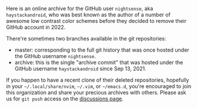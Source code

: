 Here is an online archive for the GitHub user `nightsense`, aka
`haystackandroid`, who was best known as the author of a number of
awesome low contrast color schemes before they decided to remove
their GitHub account in 2022.

There're sometimes two branches available in the git repositories:
* master: corresponding to the full git history that was once hosted
under the GitHub username `nightsense`.
* archive: this is the single "archive commit" that was hosted under
the GitHub username `haystackandroid` since Sep 13, 2021.

If you happen to have a recent clone of their deleted repositories,
hopefully in your `~/.local/share/nvim`, `~/.vim`, or `~/emacs.d`,
you're encouraged to join this organization and share your precious
archives with others.  Please ask us for `git push` access on the
[discussions page](https://github.com/orgs/nightsense/discussions).
